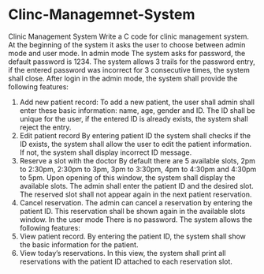 # Clinc-Managemnet-System

Clinic Management System 
Write a C code for clinic management system. At the beginning of the system it asks the user to choose between admin mode and user mode. 
In admin mode 
The system asks for password, the default password is 1234. The system allows 3 trails for the password entry, if the entered password was incorrect for 3 consecutive times, the system shall close. After login in the admin mode, the system shall provide the following features: 
1.	Add new patient record: 
To add a new patient, the user shall admin shall enter these basic information: name, age, gender and ID. The ID shall be unique for the user, if the entered ID is already exists, the system shall reject the entry. 
2.	Edit patient record 
By entering patient ID the system shall checks if the ID exists, the system shall allow the user to edit the patient information. If not, the system shall display incorrect ID message. 
3.	Reserve a slot with the doctor 
By default there are 5 available slots, 2pm to 2:30pm, 2:30pm to 3pm, 3pm to 3:30pm, 4pm to 4:30pm and 4:30pm to 5pm. Upon opening of this window, the system shall display the available slots. The admin shall enter the patient ID and the desired slot. The reserved slot shall not appear again in the next patient reservation. 
4.	Cancel reservation. 
The admin can cancel a reservation by entering the patient ID. This reservation shall be shown again in the available slots window. 
In the user mode 
There is no password. The system allows the following features: 
1.	View patient record. 
By entering the patient ID, the system shall show the basic information for the patient. 
2.	View today’s reservations. 
In this view, the system shall print all reservations with the patient ID attached to each reservation slot. 
